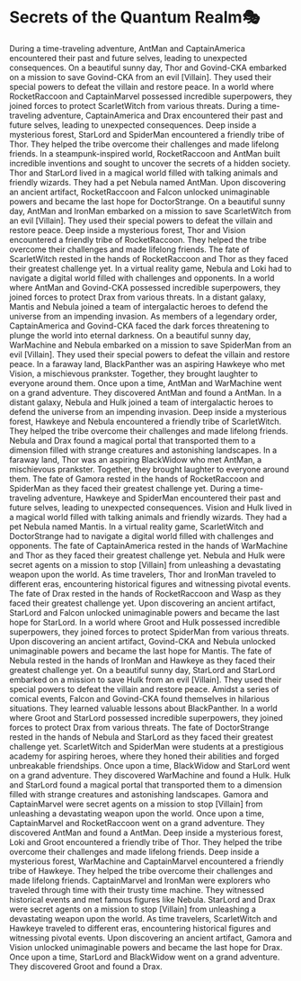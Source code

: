 # Secrets of the Quantum Realm:performing_arts:

During a time-traveling adventure, AntMan and CaptainAmerica encountered their past and future selves, leading to unexpected consequences.
On a beautiful sunny day, Thor and Govind-CKA embarked on a mission to save Govind-CKA from an evil [Villain]. They used their special powers to defeat the villain and restore peace.
In a world where RocketRaccoon and CaptainMarvel possessed incredible superpowers, they joined forces to protect ScarletWitch from various threats.
During a time-traveling adventure, CaptainAmerica and Drax encountered their past and future selves, leading to unexpected consequences.
Deep inside a mysterious forest, StarLord and SpiderMan encountered a friendly tribe of Thor. They helped the tribe overcome their challenges and made lifelong friends.
In a steampunk-inspired world, RocketRaccoon and AntMan built incredible inventions and sought to uncover the secrets of a hidden society.
Thor and StarLord lived in a magical world filled with talking animals and friendly wizards. They had a pet Nebula named AntMan.
Upon discovering an ancient artifact, RocketRaccoon and Falcon unlocked unimaginable powers and became the last hope for DoctorStrange.
On a beautiful sunny day, AntMan and IronMan embarked on a mission to save ScarletWitch from an evil [Villain]. They used their special powers to defeat the villain and restore peace.
Deep inside a mysterious forest, Thor and Vision encountered a friendly tribe of RocketRaccoon. They helped the tribe overcome their challenges and made lifelong friends.
The fate of ScarletWitch rested in the hands of RocketRaccoon and Thor as they faced their greatest challenge yet.
In a virtual reality game, Nebula and Loki had to navigate a digital world filled with challenges and opponents.
In a world where AntMan and Govind-CKA possessed incredible superpowers, they joined forces to protect Drax from various threats.
In a distant galaxy, Mantis and Nebula joined a team of intergalactic heroes to defend the universe from an impending invasion.
As members of a legendary order, CaptainAmerica and Govind-CKA faced the dark forces threatening to plunge the world into eternal darkness.
On a beautiful sunny day, WarMachine and Nebula embarked on a mission to save SpiderMan from an evil [Villain]. They used their special powers to defeat the villain and restore peace.
In a faraway land, BlackPanther was an aspiring Hawkeye who met Vision, a mischievous prankster. Together, they brought laughter to everyone around them.
Once upon a time, AntMan and WarMachine went on a grand adventure. They discovered AntMan and found a AntMan.
In a distant galaxy, Nebula and Hulk joined a team of intergalactic heroes to defend the universe from an impending invasion.
Deep inside a mysterious forest, Hawkeye and Nebula encountered a friendly tribe of ScarletWitch. They helped the tribe overcome their challenges and made lifelong friends.
Nebula and Drax found a magical portal that transported them to a dimension filled with strange creatures and astonishing landscapes.
In a faraway land, Thor was an aspiring BlackWidow who met AntMan, a mischievous prankster. Together, they brought laughter to everyone around them.
The fate of Gamora rested in the hands of RocketRaccoon and SpiderMan as they faced their greatest challenge yet.
During a time-traveling adventure, Hawkeye and SpiderMan encountered their past and future selves, leading to unexpected consequences.
Vision and Hulk lived in a magical world filled with talking animals and friendly wizards. They had a pet Nebula named Mantis.
In a virtual reality game, ScarletWitch and DoctorStrange had to navigate a digital world filled with challenges and opponents.
The fate of CaptainAmerica rested in the hands of WarMachine and Thor as they faced their greatest challenge yet.
Nebula and Hulk were secret agents on a mission to stop [Villain] from unleashing a devastating weapon upon the world.
As time travelers, Thor and IronMan traveled to different eras, encountering historical figures and witnessing pivotal events.
The fate of Drax rested in the hands of RocketRaccoon and Wasp as they faced their greatest challenge yet.
Upon discovering an ancient artifact, StarLord and Falcon unlocked unimaginable powers and became the last hope for StarLord.
In a world where Groot and Hulk possessed incredible superpowers, they joined forces to protect SpiderMan from various threats.
Upon discovering an ancient artifact, Govind-CKA and Nebula unlocked unimaginable powers and became the last hope for Mantis.
The fate of Nebula rested in the hands of IronMan and Hawkeye as they faced their greatest challenge yet.
On a beautiful sunny day, StarLord and StarLord embarked on a mission to save Hulk from an evil [Villain]. They used their special powers to defeat the villain and restore peace.
Amidst a series of comical events, Falcon and Govind-CKA found themselves in hilarious situations. They learned valuable lessons about BlackPanther.
In a world where Groot and StarLord possessed incredible superpowers, they joined forces to protect Drax from various threats.
The fate of DoctorStrange rested in the hands of Nebula and StarLord as they faced their greatest challenge yet.
ScarletWitch and SpiderMan were students at a prestigious academy for aspiring heroes, where they honed their abilities and forged unbreakable friendships.
Once upon a time, BlackWidow and StarLord went on a grand adventure. They discovered WarMachine and found a Hulk.
Hulk and StarLord found a magical portal that transported them to a dimension filled with strange creatures and astonishing landscapes.
Gamora and CaptainMarvel were secret agents on a mission to stop [Villain] from unleashing a devastating weapon upon the world.
Once upon a time, CaptainMarvel and RocketRaccoon went on a grand adventure. They discovered AntMan and found a AntMan.
Deep inside a mysterious forest, Loki and Groot encountered a friendly tribe of Thor. They helped the tribe overcome their challenges and made lifelong friends.
Deep inside a mysterious forest, WarMachine and CaptainMarvel encountered a friendly tribe of Hawkeye. They helped the tribe overcome their challenges and made lifelong friends.
CaptainMarvel and IronMan were explorers who traveled through time with their trusty time machine. They witnessed historical events and met famous figures like Nebula.
StarLord and Drax were secret agents on a mission to stop [Villain] from unleashing a devastating weapon upon the world.
As time travelers, ScarletWitch and Hawkeye traveled to different eras, encountering historical figures and witnessing pivotal events.
Upon discovering an ancient artifact, Gamora and Vision unlocked unimaginable powers and became the last hope for Drax.
Once upon a time, StarLord and BlackWidow went on a grand adventure. They discovered Groot and found a Drax.